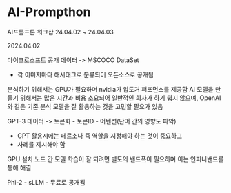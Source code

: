 # AI-Prompthon
AI프롬프톤 워크샵 24.04.02 ~ 24.04.03



2024.04.02

마이크로소프트 공개 데이터 -> MSCOCO DataSet
 - 각 이미지마다 해시태그로 분류되어 오픈소스로 공개됨

분석하기 위해서는 GPU가 필요하며 nvidia가 압도거 퍼포먼스를 제공함
AI 모델을 만들기 위해서는 많은 시간과 비용 소요되어 일반적인 회사가 하기 쉽지 않으며,
OpenAI와 같은 기존 분석 모델을 잘 활용하는 것을 고민할 필요가 있음

GPT-3
데이터 -> 토큰화 - 토큰ID - 어텐션(단어 간의 영향도 파악)

- GPT 활용시에는 페르소나 즉 역할을 지정해야 하는 것이 중요하고
- 사례를 제시해야 함

GPU 설치 노드 간 모델 학습이 잘 되려면 별도의 밴드폭이 필요하며 이는 인피니밴드를 통해 해결

Phi-2 - sLLM - 무료로 공개됨

